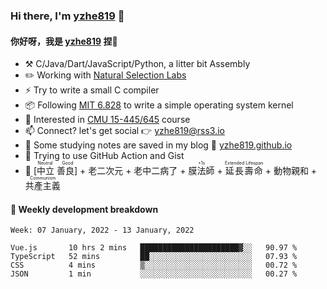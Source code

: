 ### Hi there, I'm [yzhe819](https://github.com/yzhe819) 👋

#### 你好呀，我是 [yzhe819](https://github.com/yzhe819) 捏👋

- :hammer_and_pick: C/Java/Dart/JavaScript/Python, a litter bit Assembly
- :pencil2: Working with [Natural Selection Labs](https://github.com/NaturalSelectionLabs)
- ⚡ Try to write a small C compiler
- 📦 Following [MIT 6.828](https://pdos.csail.mit.edu/6.828/2018/overview.html) to write a simple operating system kernel
- 🧪 Interested in [CMU 15-445/645](https://15445.courses.cs.cmu.edu/fall2020/) course
- 📫 Connect? let's get social 👉 yzhe819@rss3.io
- :scroll: Some studying notes are saved in my blog :space_invader: [yzhe819.github.io](https://yzhe819.github.io/)
- 🌟 Trying to use GitHub Action and Gist
- 🔑 <ruby>[中立 善良]<rp>（</rp><rt>Neutral Good</rt><rp>）</rp></ruby> + 老二次元 + 老中二病了 + <ruby>膜法師<rp>（</rp><rt>+1s</rt><rp>）</rp></ruby> + <ruby>延長壽命<rp>（</rp><rt>Extended Lifespan</rt><rp>）</rp></ruby> + 動物親和 + <ruby>共產主義<rp>（</rp><rt>Communism</rt><rp>）</rp></ruby>



#### 📝 Weekly development breakdown

<!--START_SECTION:waka-->
```text
Week: 07 January, 2022 - 13 January, 2022

Vue.js       10 hrs 2 mins   ██████████████████████▓░░   90.97 % 
TypeScript   52 mins         ██░░░░░░░░░░░░░░░░░░░░░░░   07.93 % 
CSS          4 mins          ▒░░░░░░░░░░░░░░░░░░░░░░░░   00.72 % 
JSON         1 min           ░░░░░░░░░░░░░░░░░░░░░░░░░   00.27 % 
```
<!--END_SECTION:waka-->



